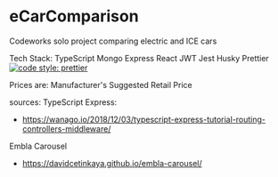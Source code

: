 # eCarComparison

Codeworks solo project comparing electric and ICE cars

Tech Stack:
TypeScript
Mongo
Express
React
JWT
Jest
Husky
Prettier
[![code style: prettier](https://img.shields.io/badge/code_style-prettier-ff69b4.svg?style=flat-square)](https://github.com/prettier/prettier)


Prices are:
Manufacturer's Suggested Retail Price

sources:
TypeScript Express:
 - https://wanago.io/2018/12/03/typescript-express-tutorial-routing-controllers-middleware/

Embla Carousel
- https://davidcetinkaya.github.io/embla-carousel/
